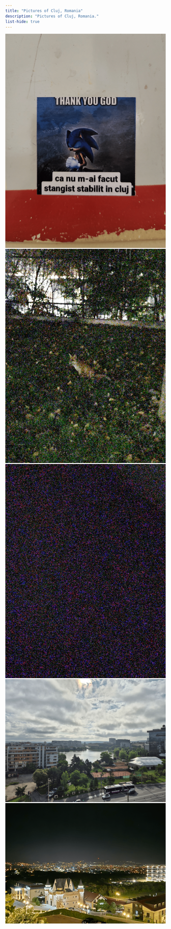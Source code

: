 ```yaml
---
title: "Pictures of Cluj, Romania"
description: "Pictures of Cluj, Romania."
list-hide: true
---
```


<div class="w-full flex pb-[1em] not-prose">
  <img class="m-auto w-1/2" src="/gallery/locations/cluj/20241014_134943856.png" alt="Cluj 1">
</div>

<div class="w-full grid grid-cols-2 gap-[1em] not-prose">
  <img class="col-span-1 m-auto" src="/gallery/locations/cluj/20241027_194717916.png" alt="Cluj 2">
  <img class="col-span-1 m-auto" src="/gallery/locations/cluj/20241027_194718615.png" alt="Cluj 3">
  <img class="col-span-2 m-auto" src="/gallery/locations/cluj/20250728_090858.png" alt="Cluj 4">
  <img class="col-span-2 m-auto" src="/gallery/locations/cluj/20250708_020458.png" alt="Cluj 5">
</div>